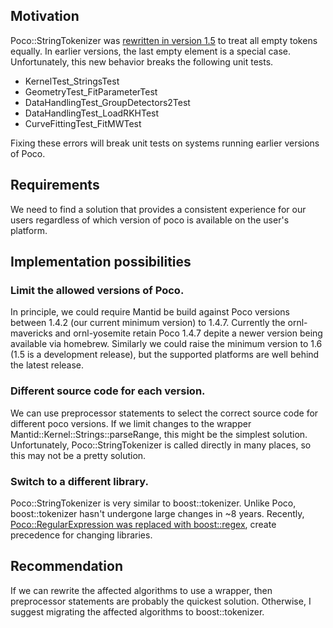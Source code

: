 ## Motivation

Poco::StringTokenizer was [rewritten in version 1.5](https://github.com/pocoproject/poco/commit/67a27ac2fa64fca56931326b56d49224a1d56839) 
to treat all empty tokens equally. In earlier versions, the last empty element is a special case. 
Unfortunately, this new behavior breaks the following unit tests. 

* KernelTest_StringsTest
* GeometryTest_FitParameterTest
* DataHandlingTest_GroupDetectors2Test 
* DataHandlingTest_LoadRKHTest 
* CurveFittingTest_FitMWTest

Fixing these errors will break 
unit tests on systems running earlier versions of Poco. 

## Requirements

We need to find a solution that provides a consistent experience for our users regardless of which 
version of poco is available on the user's platform.    

## Implementation possibilities

### Limit the allowed versions of Poco. 

In principle, we could require Mantid be build against Poco versions between 1.4.2 
(our current minimum version) to 1.4.7. Currently the ornl-mavericks and ornl-yosemite 
retain Poco 1.4.7 depite a newer version being available via homebrew. Similarly we could 
raise the minimum version to 1.6 (1.5 is a development release), but the supported platforms
are well behind the latest release.

### Different source code for each version.

We can use preprocessor statements to select the correct source code for 
different poco versions. If we limit changes to the wrapper Mantid::Kernel::Strings::parseRange,
this might be the simplest solution. Unfortunately, Poco::StringTokenizer is called directly
in many places, so this may not be a pretty solution. 

### Switch to a different library.

Poco::StringTokenizer is very similar to boost::tokenizer. Unlike Poco, boost::tokenizer
hasn't undergone large changes in ~8 years. Recently, [Poco::RegularExpression was replaced 
with boost::regex](http://trac.mantidproject.org/mantid/ticket/10603), create precedence
for changing libraries. 

## Recommendation

If we can rewrite the affected algorithms to use a wrapper, then preprocessor statements 
are probably the quickest solution. Otherwise, I suggest migrating the affected algorithms
to boost::tokenizer. 
